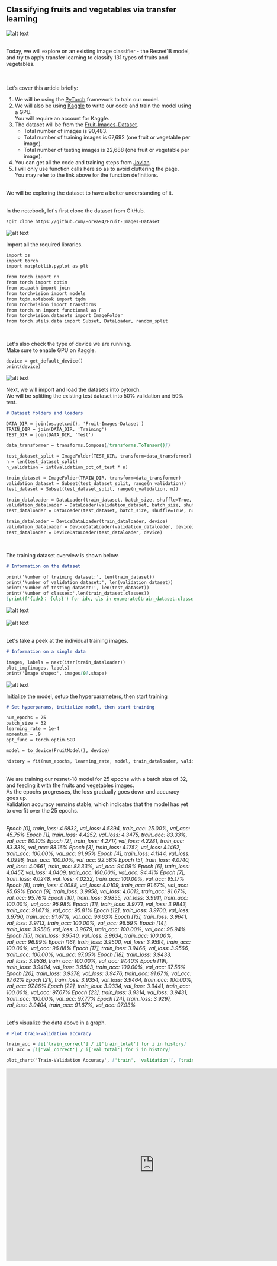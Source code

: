 ## Classifying fruits and vegetables via transfer learning

![alt text](https://raw.githubusercontent.com/weechien/fruits-360/master/fruits.jpg "Cover photo")

<br />
Today, we will explore on an existing image classifier - the Resnet18 model, and try to apply transfer learning to classify 131 types of fruits and vegetables.

<br /><br />
Let’s cover this article briefly:
<br />

1. We will be using the [PyTorch](https://pytorch.org/) framework to train our model.
2. We will also be using [Kaggle](http://kaggle.com/) to write our code and train the model using a GPU.<br />
You will require an account for Kaggle.
3. The dataset will be from the [Fruit-Images-Dataset](https://github.com/Horea94/Fruit-Images-Dataset).
    * Total number of images is 90,483.
    * Total number of training images is 67,692 (one fruit or vegetable per image).
    * Total number of testing images is 22,688 (one fruit or vegetable per image).
4. You can get all the code and training steps from [Jovian](https://jovian.ml/weechien/assignment-5-fruits-360).
5. I will only use function calls here so as to avoid cluttering the page.<br />
You may refer to the link above for the function definitions.

<br />
We will be exploring the dataset to have a better understanding of it.
<br /><br />

In the notebook, let's first clone the dataset from GitHub.
```markdown
!git clone https://github.com/Horea94/Fruit-Images-Dataset
```
![alt text](https://raw.githubusercontent.com/weechien/fruits-360/master/clone.JPG "Clone from GitHub")
<br />

Import all the required libraries.
```markdown
import os
import torch
import matplotlib.pyplot as plt

from torch import nn
from torch import optim
from os.path import join
from torchvision import models
from tqdm.notebook import tqdm
from torchvision import transforms
from torch.nn import functional as F
from torchvision.datasets import ImageFolder
from torch.utils.data import Subset, DataLoader, random_split
```
<br />

Let's also check the type of device we are running.<br />
Make sure to enable GPU on Kaggle.
```markdown
device = get_default_device()
print(device)
```
![alt text](https://raw.githubusercontent.com/weechien/fruits-360/master/device.JPG "Device type")
<br />

Next, we will import and load the datasets into pytorch.<br />
We will be splitting the existing test dataset into 50% validation and 50% test.
```markdown 
# Dataset folders and loaders

DATA_DIR = join(os.getcwd(), 'Fruit-Images-Dataset')
TRAIN_DIR = join(DATA_DIR, 'Training')
TEST_DIR = join(DATA_DIR, 'Test')

data_transformer = transforms.Compose([transforms.ToTensor()])

test_dataset_split = ImageFolder(TEST_DIR, transform=data_transformer)
n = len(test_dataset_split)
n_validation = int(validation_pct_of_test * n)

train_dataset = ImageFolder(TRAIN_DIR, transform=data_transformer)
validation_dataset = Subset(test_dataset_split, range(n_validation))
test_dataset = Subset(test_dataset_split, range(n_validation, n))

train_dataloader = DataLoader(train_dataset, batch_size, shuffle=True, num_workers=2, pin_memory=True)
validation_dataloader = DataLoader(validation_dataset, batch_size, shuffle=True, num_workers=2, pin_memory=True)
test_dataloader = DataLoader(test_dataset, batch_size, shuffle=True, num_workers=2, pin_memory=True)

train_dataloader = DeviceDataLoader(train_dataloader, device)
validation_dataloader = DeviceDataLoader(validation_dataloader, device)
test_dataloader = DeviceDataLoader(test_dataloader, device)
```
<br />

The training dataset overview is shown below.
```markdown
# Information on the dataset

print('Number of training dataset:', len(train_dataset))
print('Number of validation dataset:', len(validation_dataset))
print('Number of testing dataset:', len(test_dataset))
print('Number of classes:',len(train_dataset.classes))
[print(f'{idx}： {cls}') for idx, cls in enumerate(train_dataset.classes)]
```
![alt text](https://raw.githubusercontent.com/weechien/fruits-360/master/dataset_preview.JPG "Dataset preview")
<br /><br />
![alt text](https://raw.githubusercontent.com/weechien/fruits-360/master/classes.JPG "Dataset classes")
<br /><br />

Let's take a peek at the individual training images.
```markdown
# Information on a single data

images, labels = next(iter(train_dataloader))
plot_img(images, labels)
print('Image shape:', images[0].shape)
```
![alt text](https://raw.githubusercontent.com/weechien/fruits-360/master/training_images.JPG "Training images")
<br />

Initialize the model, setup the hyperparameters, then start training
```markdown
# Set hyperparams, initialize model, then start training

num_epochs = 25
batch_size = 32
learning_rate = 1e-4
momentum = .9
opt_func = torch.optim.SGD

model = to_device(FruitModel(), device)

history = fit(num_epochs, learning_rate, model, train_dataloader, validation_dataloader, opt_func)
```
<br />
We are training our resnet-18 model for 25 epochs with a batch size of 32, and feeding it with the fruits and vegetables images.<br />
As the epochs progresses, the loss gradually goes down and accuracy goes up.<br />
Validation accuracy remains stable, which indicates that the model has yet to overfit over the 25 epochs.<br /><br />

<em>Epoch [0], train_loss: 4.6832, val_loss: 4.5394, train_acc: 25.00%, val_acc: 45.75%</em>
<em>Epoch [1], train_loss: 4.4252, val_loss: 4.3475, train_acc: 83.33%, val_acc: 80.10%</em>
<em>Epoch [2], train_loss: 4.2717, val_loss: 4.2281, train_acc: 83.33%, val_acc: 88.16%</em>
<em>Epoch [3], train_loss: 4.1752, val_loss: 4.1462, train_acc: 100.00%, val_acc: 91.95%</em>
<em>Epoch [4], train_loss: 4.1144, val_loss: 4.0996, train_acc: 100.00%, val_acc: 92.58%</em>
<em>Epoch [5], train_loss: 4.0740, val_loss: 4.0661, train_acc: 83.33%, val_acc: 94.09%</em>
<em>Epoch [6], train_loss: 4.0457, val_loss: 4.0409, train_acc: 100.00%, val_acc: 94.41%</em>
<em>Epoch [7], train_loss: 4.0248, val_loss: 4.0232, train_acc: 100.00%, val_acc: 95.17%</em>
<em>Epoch [8], train_loss: 4.0088, val_loss: 4.0109, train_acc: 91.67%, val_acc: 95.69%</em>
<em>Epoch [9], train_loss: 3.9958, val_loss: 4.0013, train_acc: 91.67%, val_acc: 95.76%</em>
<em>Epoch [10], train_loss: 3.9855, val_loss: 3.9911, train_acc: 100.00%, val_acc: 95.98%</em>
<em>Epoch [11], train_loss: 3.9771, val_loss: 3.9843, train_acc: 91.67%, val_acc: 95.81%</em>
<em>Epoch [12], train_loss: 3.9700, val_loss: 3.9790, train_acc: 91.67%, val_acc: 96.63%</em>
<em>Epoch [13], train_loss: 3.9641, val_loss: 3.9713, train_acc: 100.00%, val_acc: 96.59%</em>
<em>Epoch [14], train_loss: 3.9586, val_loss: 3.9679, train_acc: 100.00%, val_acc: 96.94%</em>
<em>Epoch [15], train_loss: 3.9540, val_loss: 3.9634, train_acc: 100.00%, val_acc: 96.99%</em>
<em>Epoch [16], train_loss: 3.9500, val_loss: 3.9594, train_acc: 100.00%, val_acc: 96.88%</em>
<em>Epoch [17], train_loss: 3.9466, val_loss: 3.9566, train_acc: 100.00%, val_acc: 97.05%</em>
<em>Epoch [18], train_loss: 3.9433, val_loss: 3.9536, train_acc: 100.00%, val_acc: 97.40%</em>
<em>Epoch [19], train_loss: 3.9404, val_loss: 3.9503, train_acc: 100.00%, val_acc: 97.56%</em>
<em>Epoch [20], train_loss: 3.9378, val_loss: 3.9476, train_acc: 91.67%, val_acc: 97.62%</em>
<em>Epoch [21], train_loss: 3.9354, val_loss: 3.9464, train_acc: 100.00%, val_acc: 97.86%</em>
<em>Epoch [22], train_loss: 3.9334, val_loss: 3.9441, train_acc: 100.00%, val_acc: 97.67%</em>
<em>Epoch [23], train_loss: 3.9314, val_loss: 3.9431, train_acc: 100.00%, val_acc: 97.77%</em>
<em>Epoch [24], train_loss: 3.9297, val_loss: 3.9404, train_acc: 91.67%, val_acc: 97.93%</em>
<br /><br />

Let's visualize the data above in a graph.<br />
```markdown
# Plot train-validation accuracy

train_acc = [i['train_correct'] / i['train_total'] for i in history]
val_acc = [i['val_correct'] / i['val_total'] for i in history]

plot_chart('Train-Validation Accuracy', ['train', 'validation'], [train_acc, val_acc], 'number of epochs', 'accuracy')
```
<iframe src="https://jovian.ml/embed?url=https://jovian.ml/weechien/assignment-5-fruits-360/v/1&cellId=14" title="Jovian Viewer" height="518" width="800" frameborder="0" scrolling="auto"></iframe>
